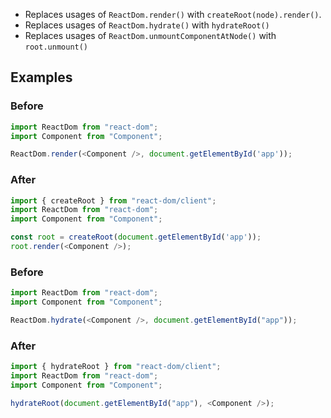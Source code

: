 

- Replaces usages of `ReactDom.render()` with `createRoot(node).render()`.
- Replaces usages of `ReactDom.hydrate()` with `hydrateRoot()`
- Replaces usages of `ReactDom.unmountComponentAtNode()` with `root.unmount()`

## Examples

### Before

```ts
import ReactDom from "react-dom";
import Component from "Component";

ReactDom.render(<Component />, document.getElementById('app'));
```

### After

```ts
import { createRoot } from "react-dom/client";
import ReactDom from "react-dom";
import Component from "Component";

const root = createRoot(document.getElementById('app'));
root.render(<Component />);

```

### Before

```ts
import ReactDom from "react-dom";
import Component from "Component";

ReactDom.hydrate(<Component />, document.getElementById("app"));
```

### After

```ts
import { hydrateRoot } from "react-dom/client";
import ReactDom from "react-dom";
import Component from "Component";

hydrateRoot(document.getElementById("app"), <Component />);

```